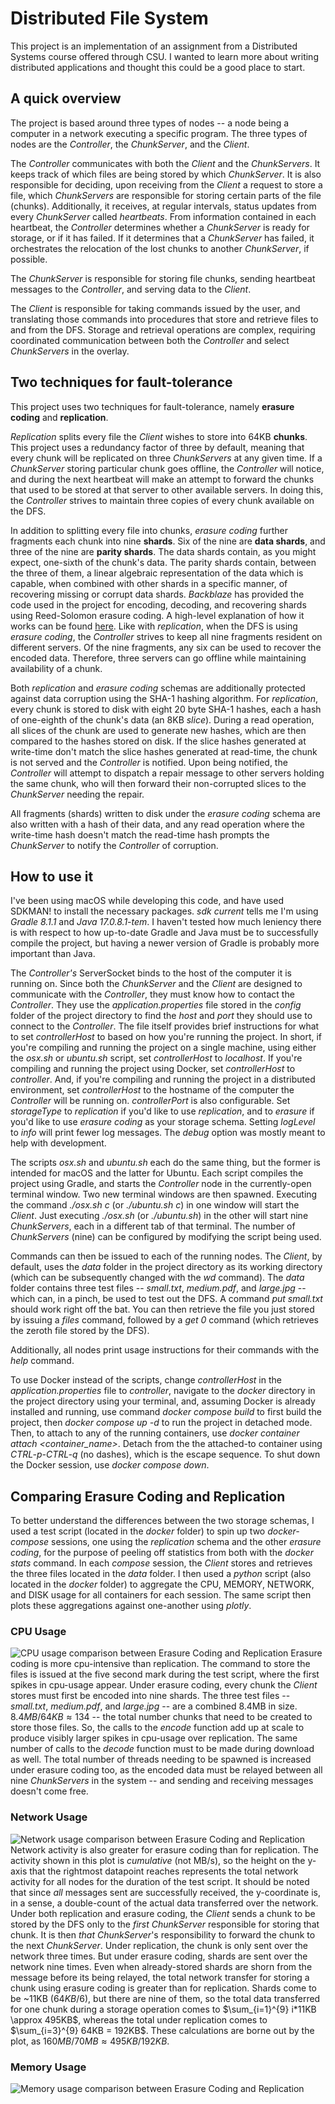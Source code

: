 # Distributed File System
This project is an implementation of an assignment from a Distributed Systems course offered through CSU. I wanted to learn more about writing distributed applications and thought this could be a good place to start.

## A quick overview
The project is based around three types of nodes -- a node being a computer in a network executing a specific program. The three types of nodes are the *Controller*, the *ChunkServer*, and the *Client*.

The *Controller* communicates with both the *Client* and the *ChunkServers*. It keeps track of which files are being stored by which *ChunkServer*. It is also responsible for deciding, upon receiving from the *Client* a request to store a file, which *ChunkServers* are responsible for storing certain parts of the file (chunks). Additionally, it receives, at regular intervals, status updates from every *ChunkServer* called *heartbeats*. From information contained in each heartbeat, the *Controller* determines whether a *ChunkServer* is ready for storage, or if it has failed. If it determines that a *ChunkServer* has failed, it orchestrates the relocation of the lost chunks to another *ChunkServer*, if possible.

The *ChunkServer* is responsible for storing file chunks, sending heartbeat messages to the *Controller*, and serving data to the *Client*.

The *Client* is responsible for taking commands issued by the user, and translating those commands into procedures that store and retrieve files to and from the DFS. Storage and retrieval operations are complex, requiring coordinated communication between both the *Controller* and select *ChunkServers* in the overlay.

## Two techniques for fault-tolerance
This project uses two techniques for fault-tolerance, namely **erasure coding** and **replication**.

*Replication* splits every file the *Client* wishes to store into 64KB **chunks**. This project uses a redundancy factor of three by default, meaning that every chunk will be replicated on three *ChunkServers* at any given time. If a *ChunkServer* storing particular chunk goes offline, the *Controller* will notice, and during the next heartbeat will make an attempt to forward the chunks that used to be stored at that server to other available servers. In doing this, the *Controller* strives to maintain three copies of every chunk available on the DFS.

In addition to splitting every file into chunks, *erasure coding* further fragments each chunk into nine **shards**. Six of the nine are **data shards**, and three of the nine are **parity shards**. The data shards contain, as you might expect, one-sixth of the chunk's data. The parity shards contain, between the three of them, a linear algebraic representation of the data which is capable, when combined with other shards in a specific manner, of recovering missing or corrupt data shards. *Backblaze* has provided the code used in the project for encoding, decoding, and recovering shards using Reed-Solomon erasure coding. A high-level explanation of how it works can be found [here](https://www.backblaze.com/blog/reed-solomon/). Like with *replication*, when the DFS is using *erasure coding*, the *Controller* strives to keep all nine fragments resident on different servers. Of the nine fragments, any six can be used to recover the encoded data. Therefore, three servers can go offline while maintaining availability of a chunk.

Both *replication* and *erasure coding* schemas are additionally protected against data corruption using the SHA-1 hashing algorithm. For *replication*, every chunk is stored to disk with eight 20 byte SHA-1 hashes, each a hash of one-eighth of the chunk's data (an 8KB *slice*). During a read operation, all slices of the chunk are used to generate new hashes, which are then compared to the hashes stored on disk. If the slice hashes generated at write-time don't match the slice hashes generated at read-time, the chunk is not served and the *Controller* is notified. Upon being notified, the *Controller* will attempt to dispatch a repair message to other servers holding the same chunk, who will then forward their non-corrupted slices to the *ChunkServer* needing the repair.

All fragments (shards) written to disk under the *erasure coding* schema are also written with a hash of their data, and any read operation where the write-time hash doesn't match the read-time hash prompts the *ChunkServer* to notify the *Controller* of corruption.

## How to use it
I've been using macOS while developing this code, and have used SDKMAN! to install the necessary packages. *sdk current* tells me I'm using *Gradle 8.1.1* and *Java 17.0.8.1-tem*. I haven't tested how much leniency there is with respect to how up-to-date Gradle and Java must be to successfully compile the project, but having a newer version of Gradle is probably more important than Java. 

The *Controller's* ServerSocket binds to the host of the computer it is running on. Since both the *ChunkServer* and the *Client* are designed to communicate with the *Controller*, they must know how to contact the *Controller*. They use the *application.properties* file stored in the *config* folder of the project directory to find the *host* and *port* they should use to connect to the *Controller*. The file itself provides brief instructions for what to set *controllerHost* to based on how you're running the project. In short, if you're compiling and running the project on a single machine, using either the *osx.sh* or *ubuntu.sh* script, set *controllerHost* to *localhost*. If you're compiling and running the project using Docker, set *controllerHost* to *controller*. And, if you're compiling and running the project in a distributed environment, set *controllerHost* to the hostname of the computer the *Controller* will be running on. *controllerPort* is also configurable. Set *storageType* to *replication* if you'd like to use *replication*, and to *erasure* if you'd like to use *erasure coding* as your storage schema. Setting *logLevel* to *info* will print fewer log messages. The *debug* option was mostly meant to help with development.

The scripts *osx.sh* and *ubuntu.sh* each do the same thing, but the former is intended for macOS and the latter for Ubuntu. Each script compiles the project using Gradle, and starts the *Controller* node in the currently-open terminal window. Two new terminal windows are then spawned. Executing the command *./osx.sh c* (or *./ubuntu.sh c*) in one window will start the *Client*. Just executing *./osx.sh* (or *./ubuntu.sh*) in the other will start nine *ChunkServers*, each in a different tab of that terminal. The number of *ChunkServers* (nine) can be configured by modifying the script being used.

Commands can then be issued to each of the running nodes. The *Client*, by default, uses the *data* folder in the project directory as its working directory (which can be subsequently changed with the *wd* command). The *data* folder contains three test files -- *small.txt*, *medium.pdf*, and *large.jpg* -- which can, in a pinch, be used to test out the DFS. A command *put small.txt* should work right off the bat. You can then retrieve the file you just stored by issuing a *files* command, followed by a *get 0* command (which retrieves the zeroth file stored by the DFS).

Additionally, all nodes print usage instructions for their commands with the *help* command.

To use Docker instead of the scripts, change *controllerHost* in the *application.properties* file to *controller*, navigate to the *docker* directory in the project directory using your terminal, and, assuming Docker is already installed and running, use command *docker compose build* to first build the project, then *docker compose up -d* to run the project in detached mode. Then, to attach to any of the running containers, use *docker container attach <container_name>*. Detach from the the attached-to container using *CTRL-p-CTRL-q* (no dashes), which is the escape sequence. To shut down the Docker session, use *docker compose down*.

## Comparing Erasure Coding and Replication
To better understand the differences between the two storage schemas, I used a test script (located in the *docker* folder) to spin up two *docker-compose* sessions, one using the *replication* schema and the other *erasure coding*, for the purpose of peeling off statistics from both with the *docker stats* command. In each *compose* session, the *Client* stores and retrieves the three files located in the *data* folder. I then used a *python* script (also located in the *docker* folder) to aggregate the CPU, MEMORY, NETWORK, and DISK usage for all containers for each session. The same script then plots these aggregations against one-another using *plotly*.
### CPU Usage
![CPU usage comparison between Erasure Coding and Replication](docker/images/cpu-comparison.png)
Erasure coding is more cpu-intensive than replication. The command to store the files is issued at the five second mark during the test script, where the first spikes in cpu-usage appear. Under erasure coding, every chunk the *Client* stores must first be encoded into nine shards. The three test files -- *small.txt*, *medium.pdf*, and *large.jpg* -- are a combined 8.4MB in size. $`8.4MB/64KB \approx 134`$ -- the total number chunks that need to be created to store those files. So, the calls to the *encode* function add up at scale to produce visibly larger spikes in cpu-usage over replication. The same number of calls to the *decode* function must to be made during download as well. The total number of threads needing to be spawned is increased under erasure coding too, as the encoded data must be relayed between all nine *ChunkServers* in the system -- and sending and receiving messages doesn't come free.
### Network Usage
![Network usage comparison between Erasure Coding and Replication](docker/images/net-comparison.png)
Network activity is also greater for erasure coding than for replication. The activity shown in this plot is *cumulative* (not MB/s), so the height on the y-axis that the rightmost datapoint reaches represents the total network activity for all nodes for the duration of the test script. It should be noted that since *all* messages sent are successfully received, the y-coordinate is, in a sense, a double-count of the actual data transferred over the network. Under both replication and erasure coding, the *Client* sends a chunk to be stored by the DFS only to the *first* *ChunkServer* responsible for storing that chunk. It is then *that* *ChunkServer*'s responsibility to forward the chunk to the next *ChunkServer*. Under replication, the chunk is only sent over the network three times. But under erasure coding, shards are sent over the network nine times. Even when already-stored shards are shorn from the message before its being relayed, the total network transfer for storing a chunk using erasure coding is greater than for replication. Shards come to be ~11KB ($`64KB/6`$), but there are nine of them, so the total data transferred for one chunk during a storage operation comes to $`\sum_{i=1}^{9} i*11KB \approx 495KB`$, whereas the total under replication comes to $`\sum_{i=3}^{9} 64KB = 192KB`$. These calculations are borne out by the plot, as $`160MB/70MB \approx 495KB/192KB`$.
### Memory Usage
![Memory usage comparison between Erasure Coding and Replication](docker/images/mem-comparison.png)
